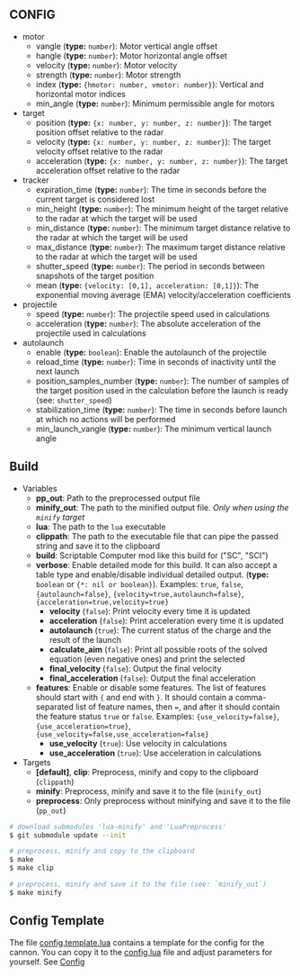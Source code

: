 
## CONFIG

- motor
	- vangle (**type:** `number`): Motor vertical angle offset
	- hangle (**type:** `number`): Motor horizontal angle offset
	- velocity (**type:** `number`): Motor velocity
	- strength (**type:** `number`): Motor strength
	- index (**type:** `{hmotor: number, vmotor: number}`): Vertical and horizontal motor indices
	- min_angle (**type:** `number`): Minimum permissible angle for motors
- target
	- position (**type:** `{x: number, y: number, z: number}`): The target position offset relative to the radar
	- velocity (**type:** `{x: number, y: number, z: number}`): The target velocity offset relative to the radar
	- acceleration (**type:** `{x: number, y: number, z: number}`): The target acceleration offset relative to the radar
- tracker
	- expiration_time (**type:** `number`): The time in seconds before the current target is considered lost
	- min_height (**type:** `number`): The minimum height of the target relative to the radar at which the target will be used
	- min_distance (**type:** `number`): The minimum target distance relative to the radar at which the target will be used
	- max_distance (**type:** `number`): The maximum target distance relative to the radar at which the target will be used
	- shutter_speed (**type:** `number`): The period in seconds between snapshots of the target position
	- mean (**type:** `{velocity: [0,1], acceleration: [0,1]}`): The exponential moving average (EMA) velocity/acceleration coefficients
- projectile
	- speed (**type:** `number`): The projectile speed used in calculations
	- acceleration (**type:** `number`): The absolute acceleration of the projectile used in calculations
- autolaunch
	- enable (**type:** `boolean`): Enable the autolaunch of the projectile
	- reload_time (**type:** `number`): Time in seconds of inactivity until the next launch
	- position_samples_number (**type:** `number`): The number of samples of the target position used in the calculation before the launch is ready (see: `shutter_speed`)
	- stabilization_time (**type:** `number`): The time in seconds before launch at which no actions will be performed
	- min_launch_vangle (**type:** `number`): The minimum vertical launch angle

## Build

- Variables
	- **pp_out**: Path to the preprocessed output file
	- **minify_out**: The path to the minified output file. *Only when using the `minify` target*
	- **lua**: The path to the `lua` executable
	- **clippath**: The path to the executable file that can pipe the passed string and save it to the clipboard
	- **build**: Scriptable Computer mod like this build for ("SC", "SCI")
	- **verbose**: Enable detailed mode for this build. It can also accept a table type and enable/disable individual detailed output. (**type:** `boolean` or `{*: nil or boolean}`). Examples: `true`, `false`, `{autolaunch=false}`, `{velocity=true,autolaunch=false}`, `{acceleration=true,velocity=true}`
		- **velocity** (`false`): Print velocity every time it is updated
		- **acceleration** (`false`): Print acceleration every time it is updated
		- **autolaunch** (`true`): The current status of the charge and the result of the launch
		- **calculate_aim** (`false`): Print all possible roots of the solved equation (even negative ones) and print the selected
		- **final_velocity** (`false`): Output the final velocity
		- **final_acceleration** (`false`): Output the final acceleration
	- **features**: Enable or disable some features. The list of features should start with `{` and end with `}`. It should contain a comma-separated list of feature names, then `=`, and after it should contain the feature status `true` or `false`. Examples: `{use_velocity=false}`, `{use_acceleration=true}`, `{use_velocity=false,use_acceleration=false}`
		- **use_velocity** (`true`): Use velocity in calculations
		- **use_acceleration** (`true`): Use acceleration in calculations
- Targets
	- **[default]**, **clip**: Preprocess, minify and copy to the clipboard (`clippath`)
	- **minify**: Preprocess, minify and save it to the file (`minify_out`)
	- **preprocess**: Only preprocess without minifying and save it to the file (`pp_out`)

```bash
# download submodules 'lua-minify' and 'LuaPreprocess'
$ git submodule update --init

# preprocess, minify and copy to the clipboard
$ make
$ make clip

# preprocess, minify and save it to the file (see: `minify_out`)
$ make minify
```

## Config Template

The file [config.template.lua](config.template.lua) contains a template for the config for the cannon. You can copy it to the [config.lua](config.lua) file and adjust parameters for yourself. See [Config](#config)
